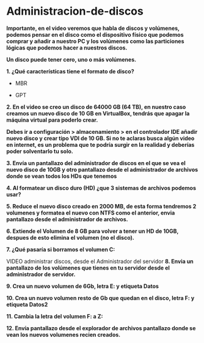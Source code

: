 # Administracion-de-discos


**Importante, en el video veremos que habla de discos y volúmenes, podemos pensar en el disco como el dispositivo físico que podemos comprar y añadir a nuestro PC y los volúmenes como las particiones lógicas que podemos hacer a nuestros discos.**

**Un disco puede tener cero, uno o más volúmenes.**



**1. ¿Qué características tiene el formato de disco?**

* MBR

* GPT

**2. En el video se creo un disco de 64000 GB (64 TB), en nuestro caso creamos  un nuevo disco de 10 GB en VirtualBox, tendrás que apagar la máquina virtual para poderlo crear.**

**Debes ir a configuración > almacenamiento > en el controlador IDE añadir nuevo disco y crear tipo VDI de 10 GB. Si no te aclaras busca algún video en internet, es un problema que te podría surgir en la realidad y deberías poder solventarlo tu solo.**

**3. Envía un pantallazo del administrador de discos en el que se vea el nuevo disco de 10GB y otro pantallazo desde el administrador de archivos donde se vean todos los HDs que tenemos**

**4. Al formatear un disco duro (HD) ¿que 3 sistemas de archivos podemos usar?**

**5. Reduce el nuevo disco creado en 2000 MB, de esta forma tendremos 2 volumenes y formatea el nuevo con NTFS como el anterior, envia pantallazo desde el administrador de archivos.**

**6. Extiende el Volumen de 8 GB para volver a tener un HD de 10GB, despues de esto elimina el volumen (no el disco).**

**7. ¿Qué pasaría si borramos el volumen C:**

VIDEO administrar discos, desde el Administrador del servidor
**8. Envia un pantallazo de los volúmenes que tienes en tu servidor desde el administrador de servidor.**

**9. Crea un nuevo volumen de 6Gb, letra E: y etiqueta Datos**

**10. Crea un nuevo volumen resto de Gb que quedan en el disco, letra F: y etiqueta Datos2**

**11. Cambia la letra del volumen F: a Z:**

**12. Envía pantallazo desde el explorador de archivos pantallazo donde se vean los nuevos volumenes recien creados.**
